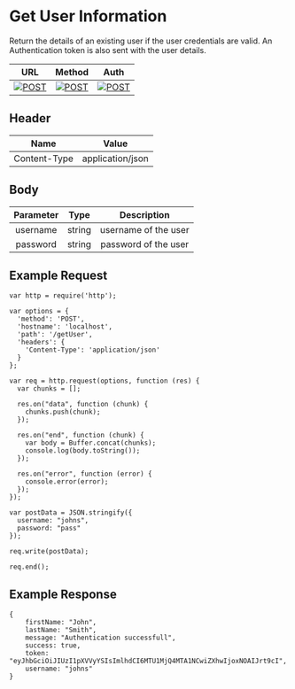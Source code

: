 # Get User Information

Return the details of an existing user if the user credentials are valid. An Authentication token is also sent with the user details.

| URL           | Method        | Auth  |
| :-----------: |:-------------:| :----:|
| [![POST](https://img.shields.io/badge//getUser--black.svg)]() | [![POST](https://img.shields.io/badge/POST-orange.svg)]() | [![POST](https://img.shields.io/badge/NO-red.svg)]() |


## Header

| Name          | Value        |
| :-----------: |:-------------:|
| Content-Type | application/json |


## Body

| Parameter     | Type          | Description  |
| :-----------: |:-------------:| :-----------:|
| username      | string        | username of the user  |
| password      | string        | password of the user  |


## Example Request
```
var http = require('http');

var options = {
  'method': 'POST',
  'hostname': 'localhost',
  'path': '/getUser',
  'headers': {
    'Content-Type': 'application/json'
  }
};

var req = http.request(options, function (res) {
  var chunks = [];

  res.on("data", function (chunk) {
    chunks.push(chunk);
  });

  res.on("end", function (chunk) {
    var body = Buffer.concat(chunks);
    console.log(body.toString());
  });

  res.on("error", function (error) {
    console.error(error);
  });
});

var postData = JSON.stringify({
  username: "johns", 
  password: "pass"
});

req.write(postData);

req.end();
```

## Example Response
```
{
    firstName: "John",
    lastName: "Smith",
    message: "Authentication successfull",
    success: true,
    token: "eyJhbGciOiJIUzI1pXVVyYSIsImlhdCI6MTU1MjQ4MTA1NCwiZXhwIjoxNOAIJrt9cI",
    username: "johns"
}
```

